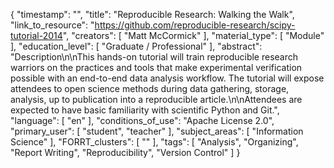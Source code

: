 {
    "timestamp": "",
    "title": "Reproducible Research: Walking the Walk",
    "link_to_resource": "https://github.com/reproducible-research/scipy-tutorial-2014",
    "creators": [
        "Matt McCormick"
    ],
    "material_type": [
        "Module"
    ],
    "education_level": [
        "Graduate / Professional"
    ],
    "abstract": "Description\n\nThis hands-on tutorial will train reproducible research warriors on the practices and tools that make experimental verification possible with an end-to-end data analysis workflow. The tutorial will expose attendees to open science methods during data gathering, storage, analysis, up to publication into a reproducible article.\n\nAttendees are expected to have basic familiarity with scientific Python and Git.",
    "language": [
        "en"
    ],
    "conditions_of_use": "Apache License 2.0",
    "primary_user": [
        "student",
        "teacher"
    ],
    "subject_areas": [
        "Information Science"
    ],
    "FORRT_clusters": [
        ""
    ],
    "tags": [
        "Analysis",
        "Organizing",
        "Report Writing",
        "Reproducibility",
        "Version Control"
    ]
}
